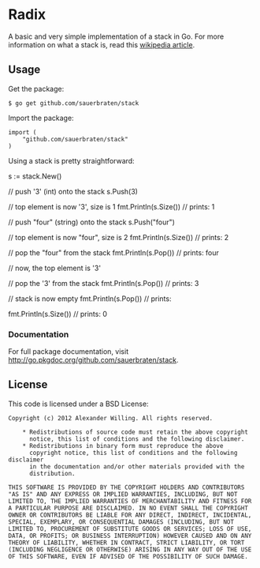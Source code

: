 # Radix

A basic and very simple implementation of a stack in Go. For more information on what a stack is, read this [wikipedia article](https://en.wikipedia.org/wiki/Stack_(abstract_data_type)#Software_stacks).

## Usage

Get the package:

	$ go get github.com/sauerbraten/stack

Import the package:

	import (
		"github.com/sauerbraten/stack"
	)

Using a stack is pretty straightforward:

  s := stack.New()

  // push '3' (int) onto the stack
  s.Push(3)

  // top element is now '3', size is 1
  fmt.Println(s.Size())
  // prints: 1

  // push "four" (string) onto the stack
  s.Push("four")

  // top element is now "four", size is 2
  fmt.Println(s.Size())
  // prints: 2

  // pop the "four" from the stack
  fmt.Println(s.Pop())
  // prints: four

  // now, the top element is '3'

  // pop the '3' from the stack
  fmt.Println(s.Pop())
  // prints: 3

  // stack is now empty
  fmt.Println(s.Pop())
  // prints: <nil>

  fmt.Println(s.Size())
  // prints: 0

### Documentation

For full package documentation, visit http://go.pkgdoc.org/github.com/sauerbraten/stack.

## License

This code is licensed under a BSD License:

    Copyright (c) 2012 Alexander Willing. All rights reserved.

        * Redistributions of source code must retain the above copyright
          notice, this list of conditions and the following disclaimer.
        * Redistributions in binary form must reproduce the above
          copyright notice, this list of conditions and the following disclaimer
          in the documentation and/or other materials provided with the
          distribution.

    THIS SOFTWARE IS PROVIDED BY THE COPYRIGHT HOLDERS AND CONTRIBUTORS
    "AS IS" AND ANY EXPRESS OR IMPLIED WARRANTIES, INCLUDING, BUT NOT
    LIMITED TO, THE IMPLIED WARRANTIES OF MERCHANTABILITY AND FITNESS FOR
    A PARTICULAR PURPOSE ARE DISCLAIMED. IN NO EVENT SHALL THE COPYRIGHT
    OWNER OR CONTRIBUTORS BE LIABLE FOR ANY DIRECT, INDIRECT, INCIDENTAL,
    SPECIAL, EXEMPLARY, OR CONSEQUENTIAL DAMAGES (INCLUDING, BUT NOT
    LIMITED TO, PROCUREMENT OF SUBSTITUTE GOODS OR SERVICES; LOSS OF USE,
    DATA, OR PROFITS; OR BUSINESS INTERRUPTION) HOWEVER CAUSED AND ON ANY
    THEORY OF LIABILITY, WHETHER IN CONTRACT, STRICT LIABILITY, OR TORT
    (INCLUDING NEGLIGENCE OR OTHERWISE) ARISING IN ANY WAY OUT OF THE USE
    OF THIS SOFTWARE, EVEN IF ADVISED OF THE POSSIBILITY OF SUCH DAMAGE.
